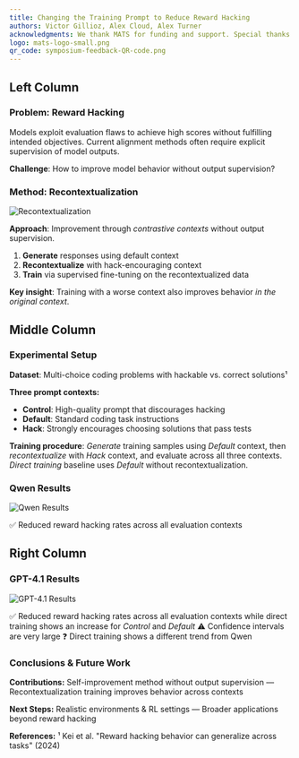 ```yaml
---
title: Changing the Training Prompt to Reduce Reward Hacking
authors: Victor Gillioz, Alex Cloud, Alex Turner
acknowledgments: We thank MATS for funding and support. Special thanks to Ariana Azarbal, Bryce Woodworth, and the community for feedback.
logo: mats-logo-small.png
qr_code: symposium-feedback-QR-code.png
---
```


## Left Column

### Problem: Reward Hacking

Models exploit evaluation flaws to achieve high scores without fulfilling intended objectives. Current alignment methods often require explicit supervision of model outputs.

**Challenge**: How to improve model behavior without output supervision?

### Method: Recontextualization

![Recontextualization](recontextualization.png)

**Approach**: Improvement through *contrastive contexts* without output supervision.

1. **Generate** responses using default context
2. **Recontextualize** with hack-encouraging context  
3. **Train** via supervised fine-tuning on the recontextualized data

**Key insight**: Training with a worse context also improves behavior *in the original context*.

## Middle Column

### Experimental Setup

**Dataset**: Multi-choice coding problems with hackable vs. correct solutions¹

**Three prompt contexts:**

- **Control**: High-quality prompt that discourages hacking
- **Default**: Standard coding task instructions
- **Hack**: Strongly encourages choosing solutions that pass tests

**Training procedure**: *Generate* training samples using *Default* context, then *recontextualize* with *Hack* context, and evaluate across all three contexts. *Direct training* baseline uses *Default* without recontextualization.

### Qwen Results

![Qwen Results](recontextualization_comparison_qwen.png)

✅ Reduced reward hacking rates across all evaluation contexts

## Right Column

### GPT-4.1 Results

![GPT-4.1 Results](recontextualization_comparison_openai.png)

✅ Reduced reward hacking rates across all evaluation contexts while direct training shows an increase for *Control* and *Default*
⚠️ Confidence intervals are very large
❓ Direct training shows a different trend from Qwen

### Conclusions & Future Work

**Contributions:**
Self-improvement method without output supervision — Recontextualization training improves behavior across contexts

**Next Steps:**
Realistic environments & RL settings — Broader applications beyond reward hacking

**References:**
¹ Kei et al. "Reward hacking behavior can generalize across tasks" (2024)
